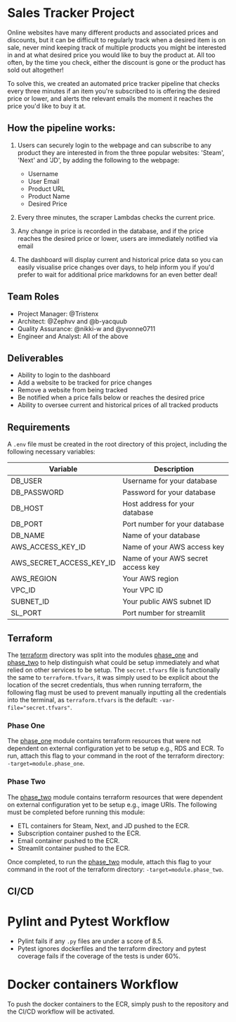 # Sales Tracker Project

Online websites have many different products and associated prices and discounts, but it can be difficult to regularly track when a desired item is on sale, never mind keeping track of multiple products you might be interested in and at what desired price you would like to buy the product at. All too often, by the time you check, either the discount is gone or the product has sold out altogether!

To solve this, we created an automated price tracker pipeline that checks every three minutes if an item you're subscribed to is offering the desired price or lower, and alerts the relevant emails the moment it reaches the price you'd like to buy it at.

## How the pipeline works:

1. Users can securely login to the webpage and can subscribe to any product they are interested in from the three popular websites: 'Steam', 'Next' and 'JD', by adding the following to the webpage:

   - Username
   - User Email
   - Product URL
   - Product Name
   - Desired Price

2. Every three minutes, the scraper Lambdas checks the current price.

3. Any change in price is recorded in the database, and if the price reaches the desired price or lower, users are immediately notified via email

4. The dashboard will display current and historical price data so you can easily visualise price changes over days, to help inform you if you'd prefer to wait for additional price markdowns for an even better deal!

## Team Roles

- Project Manager: @Tristenx
- Architect: @Zephvv and @b-yacquub
- Quality Assurance: @nikki-w and @yvonne0711
- Engineer and Analyst: All of the above

## Deliverables

- Ability to login to the dashboard
- Add a website to be tracked for price changes
- Remove a website from being tracked
- Be notified when a price falls below or reaches the desired price
- Ability to oversee current and historical prices of all tracked products

## Requirements

A `.env` file must be created in the root directory of this project, including the following necessary variables:

| Variable                 | Description                        |
| ------------------------ | ---------------------------------- |
| DB_USER                  | Username for your database         |
| DB_PASSWORD              | Password for your database         |
| DB_HOST                  | Host address for your database     |
| DB_PORT                  | Port number for your database      |
| DB_NAME                  | Name of your database              |
| AWS_ACCESS_KEY_ID        | Name of your AWS access key        |
| AWS_SECRET_ACCESS_KEY_ID | Name of your AWS secret access key |
| AWS_REGION               | Your AWS region                    |
| VPC_ID                   | Your VPC ID                        |
| SUBNET_ID                | Your public AWS subnet ID          |
| SL_PORT                  | Port number for streamlit          |

## Terraform

The [terraform](terraform/phase_one) directory was split into the modules [phase_one](terraform/phase_one) and [phase_two](terraform/phase_two) to help distinguish what could be setup immediately and what relied on other services to be setup. The `secret.tfvars` file is functionally the same to `terraform.tfvars`, it was simply used to be explicit about the location of the secret credentials, thus when running terraform, the following flag must be used to prevent manually inputting all the credentials into the terminal, as `terraform.tfvars` is the default: `-var-file="secret.tfvars"`.

### Phase One

The [phase_one](terraform/phase_one) module contains terraform resources that were not dependent on external configuration yet to be setup e.g., RDS and ECR. To run, attach this flag to your command in the root of the terraform directory: `-target=module.phase_one`.

### Phase Two

The [phase_two](terraform/phase_two) module contains terraform resources that were dependent on external configuration yet to be setup e.g., image URIs. The following must be completed before running this module:

- ETL containers for Steam, Next, and JD pushed to the ECR.
- Subscription container pushed to the ECR.
- Email container pushed to the ECR.
- Streamlit container pushed to the ECR.

Once completed, to run the [phase_two](terraform/phase_two) module, attach this flag to your command in the root of the terraform directory: `-target=module.phase_two`.

## CI/CD

# Pylint and Pytest Workflow

- Pylint fails if any `.py` files are under a score of 8.5.
- Pytest ignores dockerfiles and the terraform directory and pytest coverage fails if the coverage of the tests is under 60%.

# Docker containers Workflow

To push the docker containers to the ECR, simply push to the repository and the CI/CD workflow will be activated.
